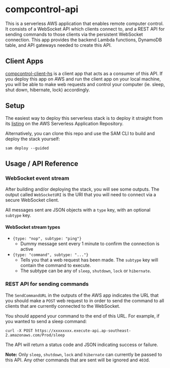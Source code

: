 # compcontrol-api

This is a serverless AWS application that enables remote computer control. It consists of a WebSocket API which clients connect to, and a REST API for sending commands to those clients via the persistent WebSocket connection. This app provides the backend Lambda functions, DynamoDB table, and API gateways needed to create this API.

## Client Apps

[compcontrol-client-hs](https://github.com/timTam97/compcontrol-client-hs) is a client app that acts as a consumer of this API. If you deploy this app on AWS and run the client app on your local machine, you will be able to make web requests and control your computer (ie. sleep, shut down, hibernate, lock) accordingly.

## Setup

The easiest way to deploy this serverless stack is to deploy it straight from its [listing](https://serverlessrepo.aws.amazon.com/applications/ap-southeast-2/670960088768/compcontrol-api) on the AWS Serverless Application Repository.

Alternatively, you can clone this repo and use the SAM CLI to build and deploy the stack yourself:

```
sam deploy --guided
```

## Usage / API Reference

### WebSocket event stream

After building and/or deploying the stack, you will see some outputs. The output called `WebSocketURI` is the URI that you will need to connect via a secure WebSocket client.

All messages sent are JSON objects with a `type` key, with an optional `subtype` key. 

#### WebSocket stream types
- `{type: "nop", subtype: "ping"}`
  - Dummy message sent every 1 minute to confirm the connection is active
- `{type: "command", subtype: "..."}`
  - Tells you that a web request has been made. The `subtype` key will contain the command to execute.
  - The subtype can be any of `sleep`, `shutdown`, `lock` or `hibernate`.

### REST API for sending commands

The `SendCommandURL` in the outputs of the AWS app indicates the URL that you should make a `POST` web request to in order to send the command to all clients that are currently connected to the WebSocket.

You should append your command to the end of this URL. For example, if you wanted to send a sleep command:

```
curl -X POST https://xxxxxxxx.execute-api.ap-southeast-2.amazonaws.com/Prod/sleep
```

The API will return a status code and JSON indicating success or failure.

**Note:** Only `sleep`, `shutdown`, `lock` and `hibernate` can currently be passed to this API. Any other commands that are sent will be ignored and `403`d.

